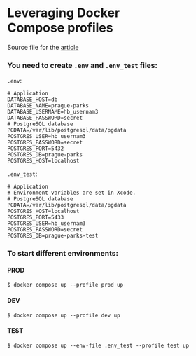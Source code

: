 # Leveraging Docker Compose profiles

Source file for the [article](https://medium.com/@kicsipixel/leveraging-docker-compose-profiles-01bb3b02c2fc)

### You need to create `.env` and `.env_test` files:

`.env`:

```
# Application
DATABASE_HOST=db
DATABASE_NAME=prague-parks
DATABASE_USERNAME=hb_usernam3
DATABASE_PASSWORD=secret
# PostgreSQL database
PGDATA=/var/lib/postgresql/data/pgdata
POSTGRES_USER=hb_usernam3
POSTGRES_PASSWORD=secret
POSTGRES_PORT=5432
POSTGRES_DB=prague-parks
POSTGRES_HOST=localhost
```

`.env_test`:

```
# Application
# Environment variables are set in Xcode.
# PostgreSQL database
PGDATA=/var/lib/postgresql/data/pgdata
POSTGRES_HOST=localhost
POSTGRES_PORT=5433
POSTGRES_USER=hb_usernam3
POSTGRES_PASSWORD=secret
POSTGRES_DB=prague-parks-test
```

### To start different environments:

#### PROD

```
$ docker compose up --profile prod up
```

#### DEV

```
$ docker compose up --profile dev up
```

#### TEST

```
$ docker compose up --env-file .env_test --profile test up
```
